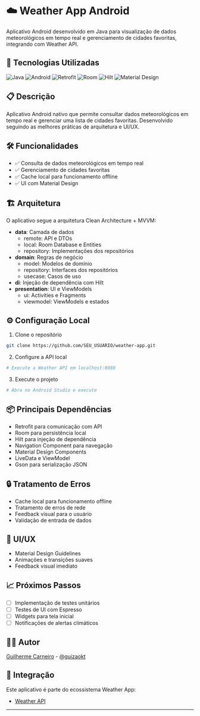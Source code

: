# ☁️ Weather App Android
Aplicativo Android desenvolvido em Java para visualização de dados meteorológicos em tempo real e gerenciamento de cidades favoritas, integrando com Weather API.

## 🚀 Tecnologias Utilizadas
![Java](https://img.shields.io/badge/Java-ED8B00?style=for-the-badge&logo=openjdk&logoColor=white)
![Android](https://img.shields.io/badge/Android-3DDC84?style=for-the-badge&logo=android&logoColor=white)
![Retrofit](https://img.shields.io/badge/Retrofit-48B983?style=for-the-badge&logo=square&logoColor=white)
![Room](https://img.shields.io/badge/Room-3DDC84?style=for-the-badge&logo=sqlite&logoColor=white)
![Hilt](https://img.shields.io/badge/Hilt-2196F3?style=for-the-badge&logo=dagger&logoColor=white)
![Material Design](https://img.shields.io/badge/Material_Design-757575?style=for-the-badge&logo=material-design&logoColor=white)

## 📋 Descrição
Aplicativo Android nativo que permite consultar dados meteorológicos em tempo real e gerenciar uma lista de cidades favoritas. Desenvolvido seguindo as melhores práticas de arquitetura e UI/UX.

## 🛠️ Funcionalidades
- ✅ Consulta de dados meteorológicos em tempo real
- ✅ Gerenciamento de cidades favoritas
- ✅ Cache local para funcionamento offline
- ✅ UI com Material Design

## 🏗️ Arquitetura
O aplicativo segue a arquitetura Clean Architecture + MVVM:
- **data**: Camada de dados
  - remote: API e DTOs
  - local: Room Database e Entities
  - repository: Implementações dos repositórios
- **domain**: Regras de negócio
  - model: Modelos de domínio
  - repository: Interfaces dos repositórios
  - usecase: Casos de uso
- **di**: Injeção de dependência com Hilt
- **presentation**: UI e ViewModels
  - ui: Activities e Fragments
  - viewmodel: ViewModels e estados

## ⚙️ Configuração Local
1. Clone o repositório
```bash
git clone https://github.com/SEU_USUARIO/weather-app.git
```

2. Configure a API local
```bash
# Execute a Weather API em localhost:8080
```

3. Execute o projeto
```bash
# Abra no Android Studio e execute
```

## 📦 Principais Dependências
- Retrofit para comunicação com API
- Room para persistência local
- Hilt para injeção de dependência
- Navigation Component para navegação
- Material Design Components
- LiveData e ViewModel
- Gson para serialização JSON

## 🔒 Tratamento de Erros
- Cache local para funcionamento offline
- Tratamento de erros de rede
- Feedback visual para o usuário
- Validação de entrada de dados

## 🎨 UI/UX
- Material Design Guidelines
- Animações e transições suaves
- Feedback visual imediato

## 📈 Próximos Passos
- [ ] Implementação de testes unitários
- [ ] Testes de UI com Espresso
- [ ] Widgets para tela inicial
- [ ] Notificações de alertas climáticos

## 👨‍💻 Autor
[Guilherme Carneiro](https://github.com/guicarneiro11) - [@guizaokt](https://twitter.com/seu_twitter)

## 🤝 Integração
Este aplicativo é parte do ecossistema Weather App:
- [Weather API](https://github.com/guicarneiro11/weather-api)

---
